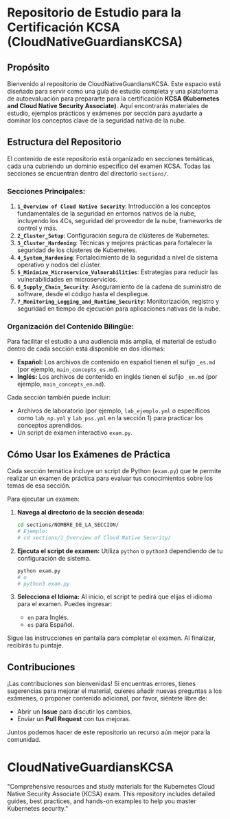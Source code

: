 # Repositorio de Estudio para la Certificación KCSA (CloudNativeGuardiansKCSA)

## Propósito

Bienvenido al repositorio de CloudNativeGuardiansKCSA. Este espacio está diseñado para servir como una guía de estudio completa y una plataforma de autoevaluación para prepararte para la certificación **KCSA (Kubernetes and Cloud Native Security Associate)**. Aquí encontrarás materiales de estudio, ejemplos prácticos y exámenes por sección para ayudarte a dominar los conceptos clave de la seguridad nativa de la nube.

## Estructura del Repositorio

El contenido de este repositorio está organizado en secciones temáticas, cada una cubriendo un dominio específico del examen KCSA. Todas las secciones se encuentran dentro del directorio `sections/`.

### Secciones Principales:

1.  **`1_Overview of Cloud Native Security`**: Introducción a los conceptos fundamentales de la seguridad en entornos nativos de la nube, incluyendo los 4Cs, seguridad del proveedor de la nube, frameworks de control y más.
2.  **`2_Cluster_Setup`**: Configuración segura de clústeres de Kubernetes.
3.  **`3_Cluster_Hardening`**: Técnicas y mejores prácticas para fortalecer la seguridad de los clústeres de Kubernetes.
4.  **`4_System_Hardening`**: Fortalecimiento de la seguridad a nivel de sistema operativo y nodos del clúster.
5.  **`5_Minimize_Microservice_Vulnerabilities`**: Estrategias para reducir las vulnerabilidades en microservicios.
6.  **`6_Supply_Chain_Security`**: Aseguramiento de la cadena de suministro de software, desde el código hasta el despliegue.
7.  **`7_Monitoring_Logging_and_Runtime_Security`**: Monitorización, registro y seguridad en tiempo de ejecución para aplicaciones nativas de la nube.

### Organización del Contenido Bilingüe:

Para facilitar el estudio a una audiencia más amplia, el material de estudio dentro de cada sección está disponible en dos idiomas:

*   **Español:** Los archivos de contenido en español tienen el sufijo `_es.md` (por ejemplo, `main_concepts_es.md`).
*   **Inglés:** Los archivos de contenido en inglés tienen el sufijo `_en.md` (por ejemplo, `main_concepts_en.md`).

Cada sección también puede incluir:
*   Archivos de laboratorio (por ejemplo, `lab_ejemplo.yml` o específicos como `lab_np.yml` y `lab_pss.yml` en la sección 1) para practicar los conceptos aprendidos.
*   Un script de examen interactivo `exam.py`.

## Cómo Usar los Exámenes de Práctica

Cada sección temática incluye un script de Python (`exam.py`) que te permite realizar un examen de práctica para evaluar tus conocimientos sobre los temas de esa sección.

Para ejecutar un examen:

1.  **Navega al directorio de la sección deseada:**
    ```bash
    cd sections/NOMBRE_DE_LA_SECCION/
    # Ejemplo:
    # cd sections/1_Overview of Cloud Native Security/
    ```

2.  **Ejecuta el script de examen:**
    Utiliza `python` o `python3` dependiendo de tu configuración de sistema.
    ```bash
    python exam.py
    # o
    # python3 exam.py
    ```

3.  **Selecciona el Idioma:**
    Al inicio, el script te pedirá que elijas el idioma para el examen. Puedes ingresar:
    *   `en` para Inglés.
    *   `es` para Español.

Sigue las instrucciones en pantalla para completar el examen. Al finalizar, recibirás tu puntaje.

## Contribuciones

¡Las contribuciones son bienvenidas! Si encuentras errores, tienes sugerencias para mejorar el material, quieres añadir nuevas preguntas a los exámenes, o proponer contenido adicional, por favor, siéntete libre de:

*   Abrir un **Issue** para discutir los cambios.
*   Enviar un **Pull Request** con tus mejoras.

Juntos podemos hacer de este repositorio un recurso aún mejor para la comunidad.

# CloudNativeGuardiansKCSA
"Comprehensive resources and study materials for the Kubernetes Cloud Native Security Associate (KCSA) exam. This repository includes detailed guides, best practices, and hands-on examples to help you master Kubernetes security."
